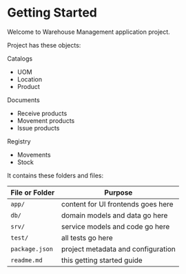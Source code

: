 # Getting Started

Welcome to Warehouse Management application project.

Project has these objects: 

Catalogs
- UOM
- Location
- Product 

Documents
- Receive products
- Movement products
- Issue products

Registry
- Movements
- Stock

It contains these folders and files:

File or Folder | Purpose
---------|----------
`app/` | content for UI frontends goes here
`db/` | domain models and data go here
`srv/` | service models and code go here
`test/` | all tests go here
`package.json` | project metadata and configuration
`readme.md` | this getting started guide
